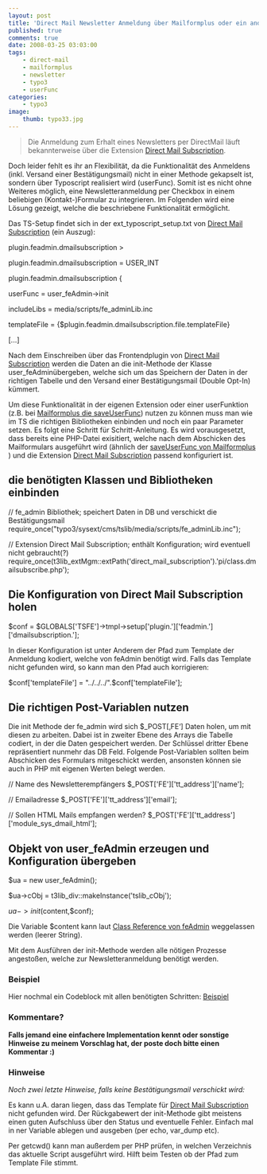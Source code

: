 ```yaml
---
layout: post
title: 'Direct Mail Newsletter Anmeldung über Mailformplus oder ein anderes Kontaktformular'
published: true
comments: true
date: 2008-03-25 03:03:00
tags:
    - direct-mail
    - mailformplus
    - newsletter
    - typo3
    - userFunc
categories:
    - typo3
image:
    thumb: typo33.jpg
---
```

> Die Anmeldung zum Erhalt eines Newsletters per DirectMail läuft bekannterweise über die Extension [Direct Mail Subscription][1].



Doch leider fehlt es ihr an Flexibilität, da die Funktionalität des Anmeldens (inkl. Versand einer Bestätigungsmail) nicht in einer Methode gekapselt ist, sondern über Typoscript realisiert wird (userFunc). Somit ist es nicht ohne Weiteres möglich, eine Newsletteranmeldung per Checkbox in einem beliebigen (Kontakt-)Formular zu integrieren. Im Folgenden wird eine Lösung gezeigt, welche die beschriebene Funktionalität ermöglicht.
  



  
Das TS-Setup findet sich in der ext\_typoscript\_setup.txt von [Direct Mail Subscription][1] (ein Auszug):

plugin.feadmin.dmailsubscription &gt;

plugin.feadmin.dmailsubscription = USER_INT

plugin.feadmin.dmailsubscription {

   userFunc = user_feAdmin-&gt;init

   includeLibs = media/scripts/fe_adminLib.inc

   templateFile = {$plugin.feadmin.dmailsubscription.file.templateFile}

[...]

Nach dem Einschreiben über das Frontendplugin von [Direct Mail Subscription][1] werden die Daten an die init-Methode der Klasse user_feAdminübergeben, welche sich um das Speichern der Daten in der richtigen Tabelle und den Versand einer Bestätigungsmail (Double Opt-In) kümmert.

Um diese Funktionalität in der eigenen Extension oder einer userFunktion (z.B. bei [Mailformplus die saveUserFunc][2]) nutzen zu können muss man wie im TS die richtigen Bibliotheken einbinden und noch ein paar Parameter setzen. Es folgt eine Schritt für Schritt-Anleitung. Es wird vorausgesetzt, dass bereits eine PHP-Datei exisitiert, welche nach dem Abschicken des Mailformulars ausgeführt wird (ähnlich der [saveUserFunc von Mailformplus][3] ) und die Extension [Direct Mail Subscription][4] passend konfiguriert ist.

## die benötigten Klassen und Bibliotheken einbinden

// fe_admin Bibliothek; speichert Daten in DB und verschickt die Bestätigungsmail
require_once("typo3/sysext/cms/tslib/media/scripts/fe_adminLib.inc");

// Extension Direct Mail Subscription; enthält Konfiguration; wird eventuell nicht gebraucht(?)
require_once(t3lib_extMgm::extPath('direct_mail_subscription').'pi/class.dmailsubscribe.php');

## Die Konfiguration von Direct Mail Subscription holen

$conf = $GLOBALS['TSFE']->tmpl->setup['plugin.']['feadmin.']['dmailsubscription.'];

In dieser Konfiguration ist unter Anderem der Pfad zum Template der Anmeldung kodiert, welche von feAdmin benötigt wird. Falls das Template nicht gefunden wird, so kann man den Pfad auch korrigieren:

$conf['templateFile'] = "../../../".$conf['templateFile'];

## Die richtigen Post-Variablen nutzen

Die init Methode der fe\_admin wird sich $\_POST[&#8218;FE&#8216;] Daten holen, um mit diesen zu arbeiten. Dabei ist in zweiter Ebene des Arrays die Tabelle codiert, in der die Daten gespeichert werden. Der Schlüssel dritter Ebene repräsentiert nunmehr das DB Feld. Folgende Post-Variablen sollten beim Abschicken des Formulars mitgeschickt werden, ansonsten können sie auch in PHP mit eigenen Werten belegt werden.

// Name des Newsletterempfängers
$_POST['FE']['tt_address']['name'];

// Emailadresse
$_POST['FE']['tt_address']['email'];

// Sollen HTML Mails empfangen werden?
$_POST['FE']['tt_address']['module_sys_dmail_html'];

## Objekt von user_feAdmin erzeugen und Konfiguration übergeben

$ua = new user_feAdmin();

$ua->cObj = t3lib_div::makeInstance('tslib_cObj');

$ua->init($content,$conf);

Die Variable $content kann laut [Class Reference von feAdmin][5] weggelassen werden (leerer String).

Mit dem Ausführen der init-Methode werden alle nötigen Prozesse angestoßen, welche zur Newsletteranmeldung benötigt werden.

### Beispiel

Hier nochmal ein Codeblock mit allen benötigten Schritten: [Beispiel][6]

### Kommentare?

**Falls jemand eine einfachere Implementation kennt oder sonstige Hinweise zu meinem Vorschlag hat, der poste doch bitte einen Kommentar :)** 

### Hinweise

_Noch zwei letzte Hinweise, falls keine Bestätigungsmail verschickt wird:_

Es kann u.A. daran liegen, dass das Template für [Direct Mail Subscription][4] nicht gefunden wird. Der Rückgabewert der init-Methode gibt meistens einen guten Aufschluss über den Status und eventuelle Fehler. Einfach mal in ner Variable ablegen und ausgeben (per echo, var_dump etc).

Per getcwd() kann man außerdem per PHP prüfen, in welchen Verzeichnis das aktuelle Script ausgeführt wird. Hilft beim Testen ob der Pfad zum Template File stimmt.

 [1]: http://typo3.org/extensions/repository/view/direct_mail_subscription/1.1.0/ "Seite der Extension auf Typo3.org besuchen (öffnet neues Fenster)"
 [2]: http://typo3.org/documentation/document-library/extension-manuals/th_mailformplus/4.0.5/view/1/5/#id3823153 "Dokumentation der saveUserFunc auf Typo3.org in neuem Fenster öffnen"
 [3]: http://typo3.org/documentation/document-library/extension-manuals/th_mailformplus/4.0.5/view/1/5/#id3823153
 [4]: http://typo3.org/extensions/repository/view/direct_mail_subscription/1.1.0/
 [5]: http://doc-typo3.ameos.com/4.1.0/classuser__feAdmin.html "Class Reference von feAdmin  öffnen"
 [6]: http://mediavrog.net/blog/wp-content/uploads/2008/03/example_newslettersub.txt "Beispiel"